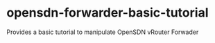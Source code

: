 # opensdn-forwarder-basic-tutorial
Provides a basic tutorial to manipulate OpenSDN vRouter Forwader
